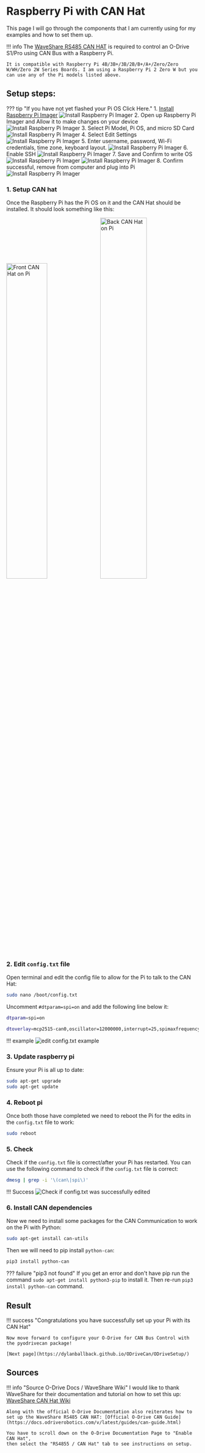 # Raspberry Pi with CAN Hat

This page I will go through the components that I am currently using for my examples and how to set them up.

!!! info 
    The [WaveShare RS485 CAN HAT](https://www.amazon.com/RS485-CAN-HAT-Long-Distance-Communication/dp/B07VMB1ZKH/ref=sr_1_3?crid=1DIYQ9H0DCFZX&keywords=waveshare+RS485+CAN+HAT&qid=1707694015&s=electronics&sprefix=waveshare+rs485+can+hat+%2Celectronics%2C97&sr=1-3) is required to control an O-Drive S1/Pro using CAN Bus with a Raspberry Pi.
    
    It is compatible with Raspberry Pi 4B/3B+/3B/2B/B+/A+/Zero/Zero W/WH/Zero 2W Series Boards. I am using a Raspberry Pi 2 Zero W but you can use any of the Pi models listed above.

## Setup steps:

??? tip "If you have not yet flashed your Pi OS Click Here."
    1. [Install Raspberry Pi Imager](https://www.raspberrypi.com/software/)
    ![Install Raspberry Pi Imager](images/05.png)
    2. Open up Raspberry Pi Imager and Allow it to make changes on your device
    ![Install Raspberry Pi Imager](images/06.png)
    3. Select Pi Model, Pi OS, and micro SD Card
    ![Install Raspberry Pi Imager](images/07.png)
    4. Select Edit Settings  
    ![Install Raspberry Pi Imager](images/08.png)
    5. Enter username, password, Wi-Fi credentials, time zone, keyboard layout.
    ![Install Raspberry Pi Imager](images/09.png)
    6. Enable SSH
    ![Install Raspberry Pi Imager](images/10.png)
    7. Save and Confirm to write OS
    ![Install Raspberry Pi Imager](images/11.png)
    ![Install Raspberry Pi Imager](images/12.png)
    8. Confirm successful, remove from computer and plug into Pi
    ![Install Raspberry Pi Imager](images/13.png)

### 1. Setup CAN hat 

Once the Raspberry Pi has the Pi OS on it and the CAN Hat should be installed. It should look something like this:
<div>
    <img src="https://raw.githubusercontent.com/dylanballback/ODriveCan/main/docs/setup/canhat/images/01.jpg" alt="Front CAN Hat on Pi" style="width: 46%; margin-right: 2%;">
    <img src="https://raw.githubusercontent.com/dylanballback/ODriveCan/main/docs/setup/canhat/images/02.jpg" alt="Back CAN Hat on Pi" style="width: 49.2%;">
</div>

### 2. Edit `config.txt` file  
Open terminal and edit the config file to allow for the Pi to talk to the CAN Hat:
```Bash
sudo nano /boot/config.txt
```

Uncomment `#dtparam=spi=on` and  add the following line below it:
```bash
dtparam=spi=on

dtoverlay=mcp2515-can0,oscillator=12000000,interrupt=25,spimaxfrequency=2000000
```
!!! example
    ![edit config.txt example](images/03.png)

### 3. Update raspberry pi   
Ensure your Pi is all up to date:
```Bash
sudo apt-get upgrade
sudo apt-get update 
```

### 4. Reboot pi 
Once both those have completed we need to reboot the Pi for the edits in the `config.txt` file to work:
```Bash
sudo reboot
```

### 5. Check 
Check if the `config.txt` file is correct/after your Pi has restarted. You can use the following command to check if the `config.txt` file is correct:
```Bash
dmesg | grep -i '\(can\|spi\)'
```
!!! Success
    ![Check if config.txt was successfully edited](images/04.png)


### 6. Install CAN dependencies
Now we need to install some packages for the CAN Communication to work on the Pi with Python:
```bash
sudo apt-get install can-utils
```

Then we will need to pip install `python-can`:
```bash
pip3 install python-can
```

??? failure "pip3 not found"
    If you get an error and don't have pip run the command `sudo apt-get install python3-pip` to install it.
    Then re-run `pip3 install python-can` command.

## Result
!!! success "Congratulations you have successfully set up your Pi with its CAN Hat"

    Now move forward to configure your O-Drive for CAN Bus Control with the pyodrivecan package!

    [Next page](https://dylanballback.github.io/ODriveCan/ODriveSetup/)


## Sources

!!! info "Source O-Drive Docs / WaveShare Wiki"
    I would like to thank WaveShare for their documentation and tutorial on how to set this up: [WaveShare CAN Hat Wiki](https://www.waveshare.com/wiki/RS485_CAN_HAT)

    Along with the official O-Drive Documentation also reiterates how to set up the WaveShare RS485 CAN HAT: [Official O-Drive CAN Guide](https://docs.odriverobotics.com/v/latest/guides/can-guide.html)

    You have to scroll down on the O-Drive Documentation Page to "Enable CAN Hat",
    then select the "RS4855 / CAN Hat" tab to see instructions on setup. 